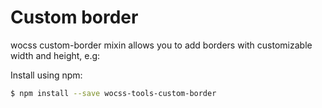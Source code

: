 # Custom border

wocss custom-border mixin allows you to add borders with customizable width and height, e.g:

Install using npm:

```sh
$ npm install --save wocss-tools-custom-border
```
